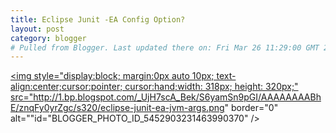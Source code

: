 ```yaml
---
title: Eclipse Junit -EA Config Option?
layout: post
category: blogger
# Pulled from Blogger. Last updated there on: Fri Mar 26 11:29:00 GMT 2010
---
```

<a onblur="try {parent.deselectBloggerImageGracefully();} catch(e) {}" href="http://1.bp.blogspot.com/_UjH7scA_Bek/S6yamSn9pGI/AAAAAAAABhE/znqFy0yrZgc/s1600/eclipse-junit-ea-jvm-args.png"><img style="display:block; margin:0px auto 10px; text-align:center;cursor:pointer; cursor:hand;width: 318px; height: 320px;" src="http://1.bp.blogspot.com/_UjH7scA_Bek/S6yamSn9pGI/AAAAAAAABhE/znqFy0yrZgc/s320/eclipse-junit-ea-jvm-args.png" border="0" alt=""id="BLOGGER_PHOTO_ID_5452903231463990370" /></a>
